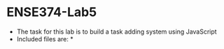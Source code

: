# ENSE374-Lab5
* The task for this lab is to build a task adding system using JavaScript
* Included files are: 
    * 

